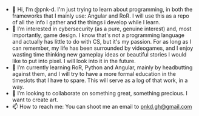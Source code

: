 - 👋 Hi, I’m @pnk-d. I'm just trying to learn about programming, in both the frameworks that I mainly use: Angular and RoR. I will use this as a repo of all the info I gather and the things i develop while I learn. 
- 👀 I’m interested in cybersecurity (as a pure, genuine interest) and, most importantly, game design. I know that's not a programming language and actually has little to do with CS, but it's my passion. For as long as I can remember, my life has been surrounded by videogames, and I enjoy wasting time thinking new gameplay ideas or beautiful stories I would like to put into pixel. I will look into it in the future. 
- 🌱 I’m currently learning RoR, Python and Angular, mainly by headbutting against them, and I will try to have a more formal education in the timeslots that I have to spare. This will serve as a log of that work, in a way. 
- 💞️ I’m looking to collaborate on something great, something precious. I want to create art. 
- 📫 How to reach me: You can shoot me an email to pnkd.gh@gmail.com

<!---
pnk-d/pnk-d is a ✨ special ✨ repository because its `README.md` (this file) appears on your GitHub profile.
You can click the Preview link to take a look at your changes.
--->
